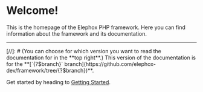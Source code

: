 <!---{? set title = "Home @ Elephox" }-->

# Welcome!

This is the homepage of the Elephox PHP framework.
Here you can find information about the framework and its documentation.

---

<div class="message is-success">
<div class="message-body" markdown="1">
[//]: # (You can choose for which version you want to read the documentation for in the **top right**.)
This version of the documentation is for the **[`{?$branch}` branch](https://github.com/elephox-dev/framework/tree/{?$branch})**.
</div>
</div>

Get started by heading to [Getting Started]({?qualify:/getting-started}).
